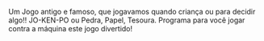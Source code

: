 Um Jogo antigo e famoso, que jogavamos quando criança ou para decidir algo!!
JO-KEN-PO ou Pedra, Papel, Tesoura.
Programa para você jogar contra a máquina este jogo divertido!
